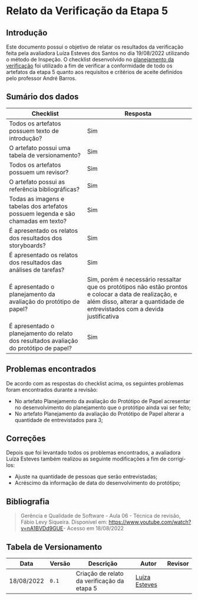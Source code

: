 # Relato da Verificação da Etapa 5

## Introdução

Este documento possui o objetivo de relatar os resultados da verificação feita pela avaliadora Luíza Esteves dos Santos no dia 19/08/2022 utilizando o método de Inspeção. O checklist desenvolvido no [planejamento da verificação](./planejamento.md) foi utilizado a fim de verificar a conformidade de todo os artefatos da etapa 5 quanto aos requisitos e critérios de aceite definidos pelo professor André Barros.                                        

## Sumário dos dados

| Checklist | Resposta |
| --------- | -------- |
| Todos os artefatos possuem texto de introdução? | Sim |
| O artefato possui uma tabela de versionamento? |Sim |
| Todos os artefatos possuem um revisor? | Sim |
| O artefato possui as referência bibliográficas? | Sim |
| Todas as imagens e tabelas dos artefatos possuem legenda e são chamadas em texto? | Sim |
| É apresentado os relatos dos resultados dos storyboards?| Sim |
| É apresentado os relatos dos resultados das análises de tarefas?| Sim |
| É apresentado o planejamento da avaliação do protótipo de papel?| Sim, porém é necessário ressaltar que os protótipos não estão prontos e colocar a data de realização, e além disso, alterar a quantidade de entrevistados com a devida justificativa |
| É apresentado o planejamento do relato dos resultados avaliação do protótipo de papel?| Sim |

## Problemas encontrados

De acordo com as respostas do checklist acima, os seguintes problemas foram encontrados durante a revisão:

- No artefato Planejamento da avaliação do Protótipo de Papel acresentar no desenvolvimento do planejamento que o  protótipo ainda vai ser feito; 
- No artefato Planejamento da avaliação do Protótipo de Papel alterar a quantidade de entrevistados para 3;

## Correções

Depois que foi levantado todos os problemas encontrados, a avaliadora Luíza Esteves também realizou as seguinte modificações a fim de corrigí-los:

- Ajuste na quantidade de pessoas que serão entrevistadas;
- Acréscimo da informação de data do desenvolvimento do protótipo;

## Bibliografia
> Gerência e Qualidade de Software - Aula 06 - Técnica de revisão, Fábio Levy Siqueira. Disponível em: <https://www.youtube.com/watch?v=nA1BVDd9GUE>- Acesso em 18/08/2022
## Tabela de Versionamento

| Data | Versão | Descrição | Autor | Revisor |
| ---- | ------ | --------- | ----- | ------- |
| 18/08/2022 | `0.1`  | Criação de relato da verificação da etapa 5 | [Luíza Esteves](https://github.com/luiza-esteves) | 